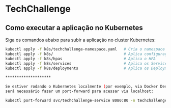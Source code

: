 # TechChallenge

## Como executar a aplicação no Kubernetes

Siga os comandos abaixo para subir a aplicação no cluster Kubernetes:

```bash
kubectl apply -f k8s/techchallenge-namespace.yaml   # Cria o namespace (necessário)
kubectl apply -f k8s/                               # Aplica configurações gerais (configs e secrets)
kubectl apply -f k8s/hpas                           # Aplica o HPA
kubectl apply -f k8s/services                       # Aplica os Services
kubectl apply -f k8s/deployments                    # Aplica os Deployments (do mysql e aplicação)

********************

Se estiver rodando o Kubernetes localmente (por exemplo, via Docker Desktop),
será necessário fazer um port-forward para acessar via localhost:

kubectl port-forward svc/techchallenge-service 8080:80 -n techchallenge